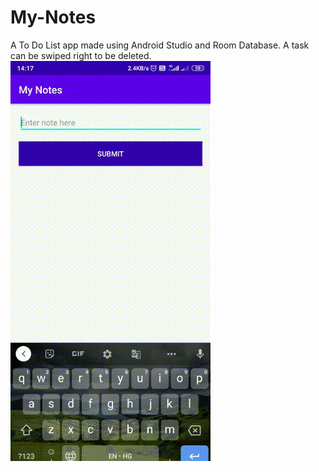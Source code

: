 # My-Notes
A To Do List app made using Android Studio and Room Database. A task can be swiped right to be deleted.
<img src="https://github.com/amishaagg/To-Do-List/blob/master/Notes%20demo.gif">
